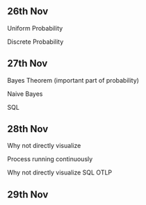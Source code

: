 ## 26th Nov

Uniform Probability

Discrete Probability

## 27th Nov

Bayes Theorem (important part of probability)

Naive Bayes 

SQL

## 28th Nov

Why not directly visualize

Process running continuously

Why not directly visualize SQL OTLP 

## 29th Nov
